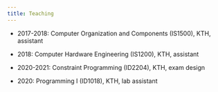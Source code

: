 ```yaml
---
title: Teaching
---
```


* 2017-2018: Computer Organization and Components (IS1500), KTH, assistant

* 2018: Computer Hardware Engineering (IS1200), KTH, assistant

* 2020-2021: Constraint Programming (ID2204), KTH, exam design

* 2020: Programming I (ID1018), KTH, lab assistant


